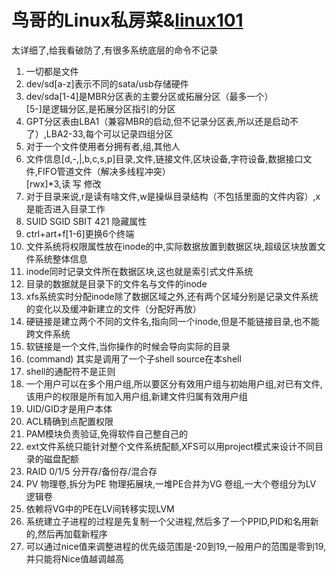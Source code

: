# 鸟哥的Linux私房菜&[linux101](https://101.lug.ustc.edu.cn/)
 太详细了,给我看破防了,有很多系统底层的命令不记录

1. 一切都是文件
2. dev/sd[a-z]表示不同的sata/usb存储硬件
3. dev/sda[1-4]是MBR分区表的主要分区或拓展分区（最多一个）  
[5-]是逻辑分区,是拓展分区指引的分区
1. GPT分区表由LBA1（兼容MBR的启动,但不记录分区表,所以还是启动不了）,LBA2-33,每个可以记录四组分区
2. 对于一个文件使用者分拥有者,组,其他人
3. 文件信息[d,-,|,b,c,s,p]目录,文件,链接文件,区块设备,字符设备,数据接口文件,FIFO管道文件（解决多线程冲突）  
[rwx]*3,读 写 修改
1. 对于目录来说,r是读有啥文件,w是操纵目录结构（不包括里面的文件内容）,x是能否进入目录工作 
3. SUID SGID SBIT 421 隐藏属性
4. ctrl+art+f[1-6]更换6个终端
5. 文件系统将权限属性放在inode的中,实际数据放置到数据区块,超级区块放置文件系统整体信息
6. inode同时记录文件所在数据区块,这也就是索引式文件系统
7. 目录的数据就是目录下的文件名与文件的inode
8. xfs系统实时分配inode除了数据区域之外,还有两个区域分别是记录文件系统的变化以及缓冲新建立的文件（分配好再放）
9. 硬链接是建立两个不同的文件名,指向同一个inode,但是不能链接目录,也不能跨文件系统
10. 软链接是一个文件,当你操作的时候会导向实际的目录
11. (command) 其实是调用了一个子shell source在本shell
12. shell的通配符不是正则
13. 一个用户可以在多个用户组,所以要区分有效用户组与初始用户组,对已有文件,该用户的权限是所有加入用户组,新建文件归属有效用户组
14. UID/GID才是用户本体
15. ACL精确到点配置权限
16. PAM模块负责验证,免得软件自己整自己的
17. ext文件系统只能针对整个文件系统配额,XFS可以用project模式来设计不同目录的磁盘配额
18. RAID 0/1/5 分开存/备份存/混合存
19. PV 物理卷,拆分为PE 物理拓展块,一堆PE合并为VG 卷组,一大个卷组分为LV 逻辑卷
20. 依赖将VG中的PE在LV间转移实现LVM
21. 系统建立子进程的过程是先复制一个父进程,然后多了一个PPID,PID和名用新的,然后再加载新程序
22. 可以通过nice值来调整进程的优先级范围是-20到19,一般用户的范围是零到19,并只能将Nice值越调越高





